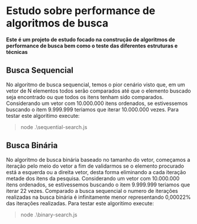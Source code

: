 # Estudo sobre performance de algoritmos de busca

**Este é um projeto de estudo focado na construção de algoritmos de performance de busca bem como o teste das diferentes estruturas e técnicas**

## Busca Sequencial
No algoritmo de busca sequencial, temos o pior cenário visto que, em um vetor de N elementos todos serão comparados até que o elemento buscado seja encontrado ou que todos os itens tenham sido comparados.
Considerando um vetor com 10.000.000 itens ordenados, se estivessemos buscando o item 9.999.999 teriamos que iterar 10.000.000 vezes.
Para testar este algoritimo execute:
> node .\sequential-search.js

## Busca Binária
No algoritmo de busca binária baseado no tamanho do vetor, começamos a iteração pelo meio do vetor a fim de validarmos se o elemento procurado está a esquerda ou a direita vetor, desta forma eliminando a cada iteração metade dos itens da pesquisa.
Considerando um vetor com 10.000.000 itens ordenados, se estivessemos buscando o item 9.999.999 teriamos que iterar 22 vezes. Comparado a busca sequencial o numero de iterações realizadas na busca binária é infinitamente menor representando 0,00022% das iterações realizadas.
Para testar este algoritimo execute:
> node .\binary-search.js

